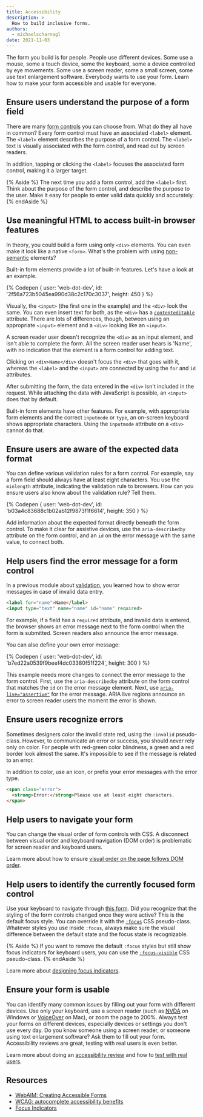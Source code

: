 ```yaml
---
title: Accessibility
description: >
  How to build inclusive forms.
authors:
  - michaelscharnagl
date: 2021-11-03
---
```


The form you build is for people.
People use different devices.
Some use a mouse, some a touch device, some the keyboard,
some a device controlled by eye movements.
Some use a screen reader, some a small screen, some use text enlargement software.
Everybody wants to use your form. Learn how to make your form accessible and usable for everyone.

## Ensure users understand the purpose of a form field

There are many [form controls](/learn/forms/fields) you can choose from.
What do they all have in common?
Every form control must have an associated `<label>` element.
The `<label>` element describes the purpose of a form control.
The `<label>` text is visually associated with the form control, and read out by screen readers.

In addition, tapping or clicking the `<label>` focuses the associated form control,
making it a larger target.

{% Aside %}
The next time you add a form control, add the `<label>` first. Think about the purpose of the 
  form control, and describe the purpose to the user. Make it easy for people to enter valid data 
  quickly and accurately.
{% endAside %}

## Use meaningful HTML to access built-in browser features

In theory, you could build a form using only `<div>` elements.
You can even make it look like a native `<form>`.
What's the problem with using
[non-semantic](https://developer.mozilla.org/docs/Glossary/Semantics) elements?

Built-in form elements provide a lot of built-in features. Let's have a look at an example.

{% Codepen {
  user: 'web-dot-dev',
  id: '2f56a723b5045ea990d38c2c170c3037',
  height: 450
} %}

Visually, the `<input>` (the first one in the example) and the `<div>` look the same.
You can even insert text for both, as the `<div>` has a
[`contenteditable`](https://developer.mozilla.org/docs/Web/HTML/Global_attributes/contenteditable) attribute.
There are lots of differences, though, between using an appropriate `<input>` element and a `<div>` 
  looking like an `<input>`.

A screen reader user doesn't recognize the `<div>` as an input element,
and isn't able to complete the form.
All the screen reader user hears is 'Name',
with no indication that the element is a form control for adding text.

Clicking on `<div>Name</div>` doesn't focus the `<div>` that goes with it, whereas the `<label>` and 
  the `<input>` are connected by using the `for` and `id` attributes.

After submitting the form, the data entered in the `<div>` isn't included in the request.
While attaching the data with JavaScript is possible,
an `<input>` does that by default.

Built-in form elements have other features.
For example, with appropriate form elements and the correct `inputmode` or `type`,
an on-screen keyboard shows appropriate characters. Using the `inputmode` attribute on a `<div>` 
  cannot do that.

## Ensure users are aware of the expected data format

You can define various validation rules for a form control.
For example, say a form field should always have at least eight characters.
You use the `minlength` attribute, indicating the validation rule to browsers.
How can you ensure users also know about the validation rule? Tell them.

{% Codepen {
  user: 'web-dot-dev',
  id: 'b03a4c83688c1b02ab12f9873f1f6614',
  height: 350
} %}

Add information about the expected format directly beneath the form control.
To make it clear for assistive devices,
use the `aria-describedby` attribute on the form control,
and an `id` on the error message with the same value, to connect both.

## Help users find the error message for a form control

In a previous module about [validation](/learn/forms/validation),
you learned how to show error messages in case of invalid data entry.

```html
<label for="name">Name</label>
<input type="text" name="name" id="name" required>
```

For example, if a field has a `required` attribute, and invalid data is entered, the browser shows 
an error message next to the form control when the form is submitted. Screen readers also announce the error message.

You can also define your own error message:

{% Codepen {
  user: 'web-dot-dev',
  id: 'b7ed22a0539f9beef4dc03380f51f224',
  height: 300
} %}

This example needs more changes to connect the error message to the form control.
First, use the `aria-describedby`
attribute on the form control that matches the `id` on the error message element.
Next, use [`aria-live="assertive"`](https://developer.mozilla.org/docs/Web/Accessibility/ARIA/ARIA_Live_Regions) for the error message.
ARIA live regions announce an error to screen reader users the moment the error is shown.

## Ensure users recognize errors

Sometimes designers color the invalid state red,
using the `:invalid` pseudo-class.
However, to communicate an error or success,
you should never rely only on color.
For people with red-green color blindness,
a green and a red border look almost the same.
It's impossible to see if the message is related to an error.

In addition to color, use an icon, or prefix your error messages with the error type.

```html
<span class="error">
  <strong>Error:</strong>Please use at least eight characters.
</span>
```

## Help users to navigate your form

You can change the visual order of form controls with CSS.
A disconnect between visual order and keyboard navigation (DOM order)
is problematic for screen reader and keyboard users.

Learn more about how to ensure
[visual order on the page follows DOM order](/visual-order-follows-dom/).

## Help users to identify the currently focused form control

Use your keyboard to navigate through
[this form](https://codepen.io/web-dot-dev/pen/c4ab903b77cdfc05dac4707fca69b997).
Did you recognize that the styling of the form controls changed once they were active?
This is the default focus style.
You can override it with the
[`:focus`](https://developer.mozilla.org/docs/Web/CSS/:focus) CSS pseudo-class.
Whatever styles you use inside `:focus`,
always make sure the visual difference between the default state and the focus state is recognizable.

{% Aside %}
If you want to remove the default `:focus` styles but still show focus indicators for keyboard users,
you can use the [`:focus-visible`](/style-focus/#use-:focus-visible-to-selectively-show-a-focus-indicator) CSS pseudo-class.
{% endAside %}

Learn more about
[designing focus indicators](https://www.sarasoueidan.com/blog/focus-indicators/).

## Ensure your form is usable

You can identify many common issues by filling out your form with different devices.
Use only your keyboard, use a screen reader (such as
[NVDA](https://www.nvaccess.org/) on Windows or
[VoiceOver](https://en.wikipedia.org/wiki/VoiceOver) on Mac),
or zoom the page to 200%.
Always test your forms on different devices,
especially devices or settings you don't use every day.
Do you know someone using a screen reader,
or someone using text enlargement software? Ask them to fill out your form.
Accessibility reviews are great, testing with real users is even better.

Learn more about doing an
[accessibility review](https://developers.google.com/web/fundamentals/accessibility/how-to-review)
and how to [test with real users](/learn/forms/usability-testing).

## Resources

- [WebAIM: Creating Accessible Forms](https://webaim.org/techniques/forms)
- [WCAG: autocomplete accessibility benefits](https://www.w3.org/WAI/WCAG21/Understanding/identify-input-purpose.html)
- [Focus Indicators](https://www.sarasoueidan.com/blog/focus-indicators/)
